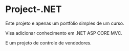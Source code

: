 # Project-.NET

Este projeto e apenas um portfólio simples de um curso.

Visa adicionar conhecimento em .NET ASP CORE MVC.

E um projeto de controle de vendedores.  
